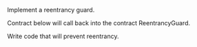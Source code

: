 Implement a reentrancy guard.

Contract below will call back into the contract ReentrancyGuard.

Write code that will prevent reentrancy.

